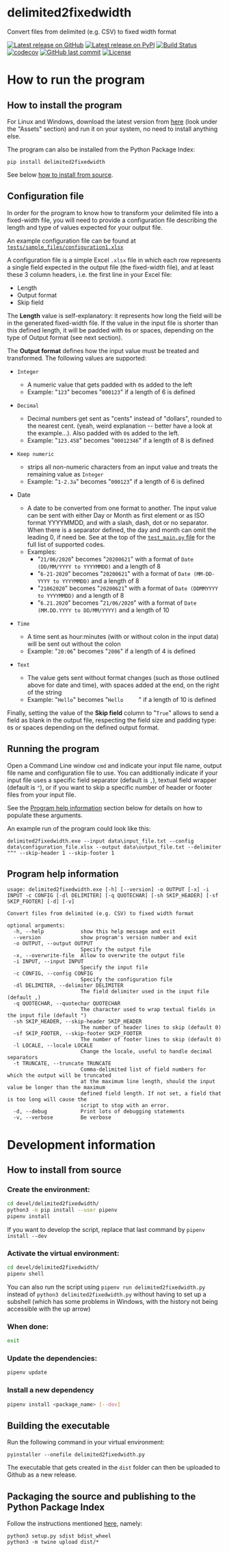 # delimited2fixedwidth
Convert files from delimited (e.g. CSV) to fixed width format


[![Latest release on GitHub](https://img.shields.io/github/v/release/e2jk/delimited2fixedwidth)](https://github.com/e2jk/delimited2fixedwidth/releases/latest)
[![Latest release on PyPI](https://img.shields.io/pypi/v/delimited2fixedwidth)](https://pypi.org/project/delimited2fixedwidth/)
[![Build Status](https://travis-ci.com/e2jk/delimited2fixedwidth.svg?branch=master)](https://travis-ci.com/e2jk/delimited2fixedwidth)
[![codecov](https://codecov.io/gh/e2jk/delimited2fixedwidth/branch/master/graph/badge.svg)](https://codecov.io/gh/e2jk/delimited2fixedwidth)
[![GitHub last commit](https://img.shields.io/github/last-commit/e2jk/delimited2fixedwidth.svg)](https://github.com/e2jk/delimited2fixedwidth/commits/master)
[![License](https://img.shields.io/github/license/e2jk/delimited2fixedwidth)](../../tree/master/LICENSE)

How to run the program
======================

How to install the program
--------------------------

For Linux and Windows, download the latest version from [here](https://github.com/e2jk/delimited2fixedwidth/releases/latest) (look under the "Assets" section) and run it on your system, no need to install anything else.

The program can also be installed from the Python Package Index:

```
pip install delimited2fixedwidth
```

See below [how to install from source](#how-to-install-from-source).

Configuration file
------------------

In order for the program to know how to transform your delimited file into a fixed-width file, you will need to provide a configuration file describing the length and type of values expected for your output file.

An example configuration file can be found at
[`tests/sample_files/configuration1.xlsx`](../../tree/master/tests/sample_files/configuration1.xlsx)

A configuration file is a simple Excel `.xlsx` file in which each row represents a single field expected in the output file (the fixed-width file), and at least these 3 column headers, i.e. the first line in your Excel file:

* Length
* Output format
* Skip field

The **Length** value is self-explanatory: it represents how long the field will be in the generated fixed-width file. If the value in the input file is shorter than this defined length, it will be padded with `0`s or spaces, depending on the type of Output format (see next section).

The **Output format** defines how the input value must be treated and transformed. The following values are supported:
* `Integer`
  * A numeric value that gets padded with `0`s added to the left
  * Example: "`123`" becomes "`000123`" if a length of 6 is defined
* `Decimal`
  * Decimal numbers get sent as "cents" instead of "dollars", rounded to the nearest cent. (yeah, weird explanation -- better have a look at the example...). Also padded with `0`s added to the left.
  * Example: "`123.458`" becomes "`00012346`" if a length of 8 is defined
* `Keep numeric`
  * strips all non-numeric characters from an input value and treats the remaining value as `Integer`
  * Example: "`1-2.3a`" becomes "`000123`" if a length of 6 is defined

* Date
  * A date to be converted from one format to another. The input value can be sent with either Day or Month as first element or as ISO format YYYYMMDD, and with a slash, dash, dot or no separator. When there is a separator defined, the day and month can omit the leading 0, if need be. See at the top of the [`test_main.py` file](https://github.com/e2jk/delimited2fixedwidth/blob/master/tests/test_main.py#L37) for the full list of supported codes.
  * Examples:
    * "`21/06/2020`" becomes "`20200621`" with a format of `Date (DD/MM/YYYY to YYYYMMDD)` and a length of 8
    * "`6-21-2020`" becomes "`20200621`" with a format of `Date (MM-DD-YYYY to YYYYMMDD)` and a length of 8
    * "`21062020`" becomes "`20200621`" with a format of `Date (DDMMYYYY to YYYYMMDD)` and a length of 8
    * "`6.21.2020`" becomes "`21/06/2020`" with a format of `Date (MM.DD.YYYY to DD/MM/YYYY)` and a length of 10
* `Time`
  * A time sent as hour:minutes (with or without colon in the input data) will be sent out without the colon
  * Example: "`20:06`" becomes "`2006`" if a length of 4 is defined
* `Text`
  * The value gets sent without format changes (such as those outlined above for date and time), with spaces added at the end, on the right of the string
  * Example: "`Hello`" becomes "<code>Hello&nbsp;&nbsp;&nbsp;&nbsp;&nbsp;</code>" if a length of 10 is defined

Finally, setting the value of the **Skip field** column to "`True`" allows to send a field as blank in the output file, respecting the field size and padding type: `0`s or spaces depending on the defined output format.


Running the program
-------------------

Open a Command Line window `cmd` and indicate your input file name, output file name and configuration file to use. You can additionally indicate if your input file uses a specific field separator (default is `,`), textual field wrapper (default is `"`), or if you want to skip a specific number of header or footer files from your input file.

See the [Program help information](#program-help-information) section below for details on how to populate these arguments.

An example run of the program could look like this:

```
delimited2fixedwidth.exe --input data\input_file.txt --config data\configuration_file.xlsx --output data\output_file.txt --delimiter "^" --skip-header 1 --skip-footer 1
```

Program help information
------------------------
```
usage: delimited2fixedwidth.exe [-h] [--version] -o OUTPUT [-x] -i INPUT -c CONFIG [-dl DELIMITER] [-q QUOTECHAR] [-sh SKIP_HEADER] [-sf SKIP_FOOTER] [-d] [-v]

Convert files from delimited (e.g. CSV) to fixed width format

optional arguments:
  -h, --help            show this help message and exit
  --version             show program's version number and exit
  -o OUTPUT, --output OUTPUT
                        Specify the output file
  -x, --overwrite-file  Allow to overwrite the output file
  -i INPUT, --input INPUT
                        Specify the input file
  -c CONFIG, --config CONFIG
                        Specify the configuration file
  -dl DELIMITER, --delimiter DELIMITER
                        The field delimiter used in the input file (default ,)
  -q QUOTECHAR, --quotechar QUOTECHAR
                        The character used to wrap textual fields in the input file (default ")
  -sh SKIP_HEADER, --skip-header SKIP_HEADER
                        The number of header lines to skip (default 0)
  -sf SKIP_FOOTER, --skip-footer SKIP_FOOTER
                        The number of footer lines to skip (default 0)
  -l LOCALE, --locale LOCALE
                        Change the locale, useful to handle decimal separators
  -t TRUNCATE, --truncate TRUNCATE
                        Comma-delimited list of field numbers for which the output will be truncated
                        at the maximum line length, should the input value be longer than the maximum
                        defined field length. If not set, a field that is too long will cause the
                        script to stop with an error.
  -d, --debug           Print lots of debugging statements
  -v, --verbose         Be verbose
```

Development information
=======================

How to install from source
--------------------------

### Create the environment:
```bash
cd devel/delimited2fixedwidth/
python3 -m pip install --user pipenv
pipenv install
```

If you want to develop the script, replace that last command by `pipenv install --dev`

### Activate the virtual environment:
```bash
cd devel/delimited2fixedwidth/
pipenv shell
```

You can also run the script using `pipenv run delimited2fixedwidth.py` instead of `python3 delimited2fixedwidth.py` without having to set up a subshell (which has some problems in Windows, with the history not being accessible with the up arrow)

### When done:
```bash
exit
```

### Update the dependencies:
```bash
pipenv update
```

### Install a new dependency
```bash
pipenv install <package_name> [--dev]
```

Building the executable
-----------------------

Run the following command in your virtual environment:

```
pyinstaller --onefile delimited2fixedwidth.py
```

The executable that gets created in the `dist` folder can then be uploaded to Github as a new release.

Packaging the source and publishing to the Python Package Index
---------------------------------------------------------------

Follow the instructions mentioned [here](https://packaging.python.org/tutorials/packaging-projects/#generating-distribution-archives), namely:

```
python3 setup.py sdist bdist_wheel
python3 -m twine upload dist/*
```
